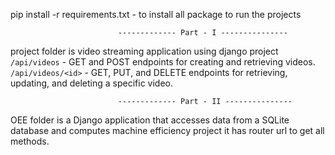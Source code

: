 pip install -r requirements.txt - to install all package to run the projects



                            ------------- Part - I ---------------


project folder is video streaming application using django project
 `/api/videos` - GET and POST endpoints for creating and retrieving videos. 
 `/api/videos/<id>` - GET, PUT, and DELETE endpoints for retrieving, updating, and deleting a specific video. 


                            ------------- Part - II ---------------


OEE folder is a Django application that accesses data from a SQLite database and  computes machine efficiency project
it has router url to get all methods.
